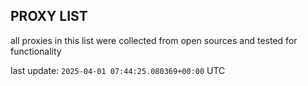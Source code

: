 ## PROXY LIST

all proxies in this list were collected from open sources and tested for functionality

last update: `2025-04-01 07:44:25.080369+00:00` UTC